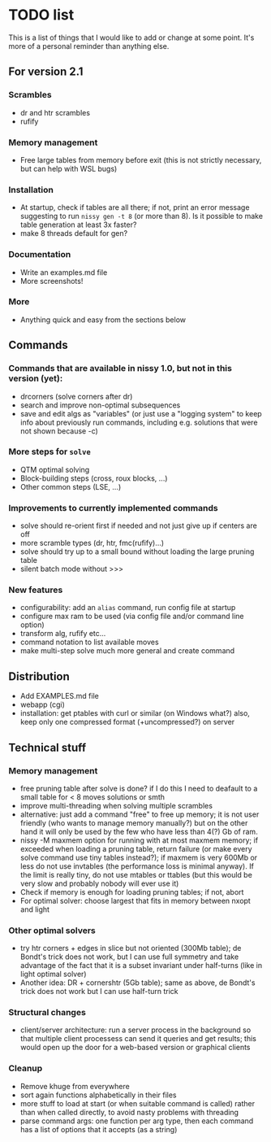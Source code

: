 # TODO list

This is a list of things that I would like to add or change at some point.
It's more of a personal reminder than anything else.

## For version 2.1
### Scrambles
* dr and htr scrambles
* rufify
### Memory management
* Free large tables from memory before exit (this is not strictly necessary,
  but can help with WSL bugs)
### Installation
* At startup, check if tables are all there; if not, print an error message
  suggesting to run `nissy gen -t 8` (or more than 8). Is it
  possible to make table generation at least 3x faster?
* make 8 threads default for gen?
### Documentation
* Write an examples.md file
* More screenshots!
### More
* Anything quick and easy from the sections below

## Commands

### Commands that are available in nissy 1.0, but not in this version (yet):
* drcorners (solve corners after dr)
* search and improve non-optimal subsequences
* save and edit algs as "variables"
  (or just use a "logging system" to keep info about previously run commands,
including e.g. solutions that were not shown because -c)

### More steps for `solve`
* QTM optimal solving
* Block-building steps (cross, roux blocks, ...)
* Other common steps (LSE, ...)

### Improvements to currently implemented commands
* solve should re-orient first if needed and not just give up if centers are off
* more scramble types (dr, htr, fmc(rufify)...)
* solve should try up to a small bound without loading the large pruning table
* silent batch mode without >>>

### New features
* configurability: add an `alias` command, run config file at startup
* configure max ram to be used (via config file and/or command line option)
* transform alg, rufify etc...
* command notation to list available moves
* make multi-step solve much more general and create command

## Distribution

* Add EXAMPLES.md file
* webapp (cgi)
* installation: get ptables with curl or similar (on Windows what?)
  also, keep only one compressed format (+uncompressed?) on server

## Technical stuff

### Memory management
* free pruning table after solve is done? if I do this I need to deafault to a
  small table for < 8 moves solutions or smth
* improve multi-threading when solving multiple scrambles
* alternative: just add a command "free" to free up memory; it is not
  user friendly (who wants to manage memory manually?) but on the other hand
  it will only be used by the few who have less than 4(?) Gb of ram.
* nissy -M maxmem option for running with at most maxmem memory; if exceeded
  when loading a pruning table, return failure (or make every solve command
  use tiny tables instead?); if maxmem is very 600Mb or
  less do not use invtables (the performance loss is minimal anyway). If the
  limit is really tiny, do not use mtables or ttables (but this would be
  very slow and probably nobody will ever use it)
* Check if memory is enough for loading pruning tables; if not, abort
* For optimal solver: choose largest that fits in memory between nxopt and light

### Other optimal solvers
* try htr corners + edges in slice but not oriented (300Mb table);
  de Bondt's trick does not work, but I can use full symmetry and
  take advantage of the fact that it is a subset invariant under half-turns
  (like in light optimal solver)
* Another idea: DR + cornershtr (5Gb table); same as above, de Bondt's trick
  does not work but I can use half-turn trick

### Structural changes
* client/server architecture: run a server process in the background so that
  multiple client processess can send it queries and get results; this would
  open up the door for a web-based version or graphical clients

### Cleanup
* Remove khuge from everywhere
* sort again functions alphabetically in their files
* more stuff to load at start (or when suitable command is called) rather
  than when called directly, to avoid nasty problems with threading
* parse command args: one function per arg type, then each command has
  a list of options that it accepts (as a string)
